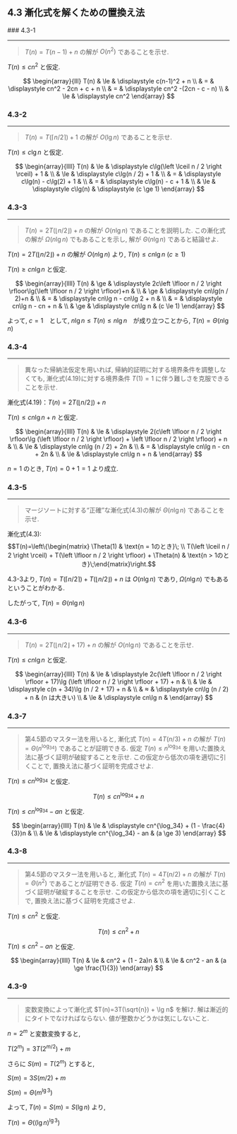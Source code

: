 ## 4.3 漸化式を解くための置換え法

### 4.3-1
***
> $T(n) = T(n-1) + n$ の解が $O(n^2)$ であることを示せ.

$T(n) \le cn^2$ と仮定.

$$
\begin{array}{lll}
T(n) & \le & \displaystyle c(n-1)^2 + n  \\
     &   = & \displaystyle cn^2 - 2cn + c + n \\
     &   = & \displaystyle cn^2 -(2cn - c - n) \\
     & \le & \displaystyle cn^2
\end{array}
$$

### 4.3-2
***
> $T(n) = T(\left \lceil n / 2 \right \rceil) + 1$ の解が $O(\lg n)$ であることを示せ.

$T(n) \le c\lg n$ と仮定.

$$
\begin{array}{llll}
T(n) & \le & \displaystyle c\lg(\left \lceil n / 2 \right \rceil) + 1 & \\
     & \le & \displaystyle c\lg(n / 2) + 1 & \\
     &  =  & \displaystyle c\lg(n) - c\lg(2) + 1 & \\
     & = & \displaystyle c\lg(n) - c + 1 & \\
     & \le & \displaystyle c\lg(n) & \displaystyle (c \ge 1)
\end{array}
$$

### 4.3-3
***
> $T(n) = 2T(\left \lfloor n / 2 \right \rfloor) + n$ の解が $O(n \lg n)$ であることを説明した. この漸化式の解が $\Omega(n \lg n)$ でもあることを示し, 解が $\Theta(n \lg n)$  であると結論せよ.

$T(n) = 2T(\left \lfloor n / 2 \right \rfloor) + n$ の解が $O(n \lg n)$ より, $T(n) \le cn \lg n$ $(c \ge 1)$

$T(n) \ge cn \lg n$ と仮定.

$$
\begin{array}{llll}
T(n) & \ge & \displaystyle 2c\left \lfloor n / 2 \right \rfloor\lg(\left \lfloor n / 2 \right \rfloor)+n & \\
     & \ge & \displaystyle cn\lg(n / 2)+n & \\
     &  =  & \displaystyle cn\lg n - cn\lg 2 + n & \\
     &  =  & \displaystyle cn\lg n - cn + n & \\
     & \ge & \displaystyle cn\lg n & (c \le 1)
\end{array}
$$

よって, $c = 1$　として, $n \lg n \le T(n) \le n \lg n$　が成り立つことから,  $T(n) = \Theta(n \lg n)$ 

### 4.3-4
***
> 異なった帰納法仮定を用いれば, 帰納的証明に対する境界条件を調整しなくても, 漸化式(4.19)に対する境界条件 $T(1)=1$ に伴う難しさを克服できることを示せ. 

漸化式(4.19)：$T(n) = 2T(\left \lfloor n / 2 \right \rfloor) + n$

$T(n) \le cn \lg n + n$ と仮定.

$$
\begin{array}{llll}
T(n) & \le & \displaystyle 2(c\left \lfloor n / 2 \right \rfloor\lg (\left \lfloor n / 2 \right \rfloor) + \left \lfloor n / 2 \right \rfloor) + n & \\
     & \le & \displaystyle cn\lg (n / 2) + 2n & \\
     & = & \displaystyle cn\lg n - cn + 2n & \\
     & \le & \displaystyle cn\lg n + n &
\end{array}
$$

$n = 1$ のとき, $T(n) = 0 + 1 = 1$ より成立.

### 4.3-5
***
> マージソートに対する“正確”な漸化式(4.3)の解が $\Theta(n\lg n)$ であることを示せ.

漸化式(4.3): $$T(n)=\left\{\begin{matrix}  \Theta(1)  & \text{n = 1のとき}\;  \\ T(\left \lceil n / 2 \right \rceil) + T(\left \lfloor n / 2 \right \rfloor) + \Theta(n) & \text{n > 1のとき}\;\end{matrix}\right.$$

4.3-3より, $T(n) = T(\left \lceil n / 2 \right \rceil) + T(\left \lfloor n / 2 \right \rfloor) + n$ は $O(n \lg n)$ であり, $\Omega(n \lg n)$ でもあるということがわかる.

したがって, $T(n) = \Theta(n\lg n)$

### 4.3-6
***
>  $T(n)=2T(\left \lfloor n/2 \right \rfloor + 17) + n$ の解が $O(n \lg n)$ であることを示せ. 

$T(n) \le cn\lg n$ と仮定.

$$
\begin{array}{llll}
T(n) & \le & \displaystyle 2c(\left \lfloor n / 2 \right \rfloor + 17)\lg (\left \lfloor n / 2 \right \rfloor + 17) + n & \\
     & \le & \displaystyle c(n + 34)\lg (n / 2 + 17) + n & \\
     & ≈ & \displaystyle cn\lg (n / 2) + n & (n は大きい) \\
     & \le & \displaystyle cn\lg n &
\end{array}
$$

### 4.3-7
***
> 第4.5節のマスター法を用いると, 漸化式 $T(n)=4T(n/3)+n$ の解が $T(n)=\Theta(n^{\log_34})$ であることが証明できる. 仮定 $T(n) \le n^{\log_34}$ を用いた置換え法に基づく証明が破綻することを示せ. この仮定から低次の項を適切に引くことで, 置換え法に基づく証明を完成させよ. 

$T(n) \le cn^{\log_34}$ と仮定.

$$
T(n) \le cn^{\log_34}+n
$$

$T(n) \le cn^{\log_34} - an$ と仮定.

$$
\begin{array}{llll}
T(n) & \le & \displaystyle cn^{\log_34} + (1 - \frac{4}{3})n & \\
     & \le & \displaystyle cn^{\log_34} - an & (a \ge 3)
\end{array}
$$

### 4.3-8
***
> 第4.5節のマスター法を用いると, 漸化式 $T(n)=4T(n/2)+n$ の解が $T(n)=\Theta(n^2)$ であることが証明できる. 仮定 $T(n)=cn^2$ を用いた置換え法に基づく証明が破綻することを示せ. この仮定から低次の項を適切に引くことで, 置換え法に基づく証明を完成させよ. 

$T(n) \le cn^2$ と仮定.

$$
T(n) \le cn^2+n
$$

$T(n) \le cn^2 - an$ と仮定.

$$
\begin{array}{llll}
T(n) & \le & cn^2 + (1 - 2a)n & \\
     & \le & cn^2 - an & (a \ge \frac{1}{3})
\end{array}
$$

### 4.3-9
***
> 変数変換によって漸化式 $T(n)=3T(\sqrt{n}) + \lg n$ を解け. 解は漸近的にタイトでなければならない. 値が整数かどうかは気にしないこと. 

$n=2^m$ と変数変換すると,

$T(2^m)=3T(2^{m/2}) + m$

さらに $S(m) = T(2^m)$ とすると,

$S(m) = 3S(m/2)+m$

$S(m) = \Theta(m^{\lg 3})$

よって, $T(n) = S(m) = S(\lg n)$ より,

$T(n) = \Theta((\lg n)^{\lg 3})$
